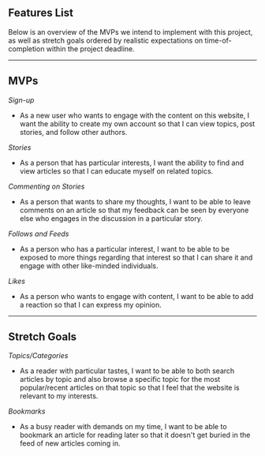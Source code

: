 ## Features List

Below is an overview of the MVPs we intend to implement with this project, as well as stretch goals ordered by realistic expectations on time-of-completion within the project deadline.

---

## MVPs

*Sign-up*

* As a new user who wants to engage with the content on this website, I want the ability to create my own account so that I can view topics, post stories, and follow other authors.

*Stories*

* As a person that has particular interests, I want the ability to find and view articles so that I can educate myself on related topics.

*Commenting on Stories*

* As a person that wants to share my thoughts, I want to be able to leave comments on an article so that my feedback can be seen by everyone else who engages in the discussion in a particular story.

*Follows and Feeds*

* As a person who has a particular interest, I want to be able to be exposed to more things regarding that interest so that I can share it and engage with other like-minded individuals.


*Likes*

* As a person who wants to engage with content, I want to be able to add a reaction so that I can express my opinion.

---

## Stretch Goals

*Topics/Categories*

* As a reader with particular tastes, I want to be able to both search articles by topic and also browse a specific topic for the most popular/recent articles on that topic so that I feel that the website is relevant to my interests.

*Bookmarks*

* As a busy reader with demands on my time, I want to be able to bookmark an article for reading later so that it doesn't get buried in the feed of new articles coming in.
